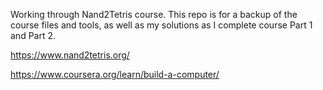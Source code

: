 Working through Nand2Tetris course. This repo is for a backup of the course files and tools, as well as my solutions as I complete course Part 1 and Part 2.

https://www.nand2tetris.org/

https://www.coursera.org/learn/build-a-computer/
